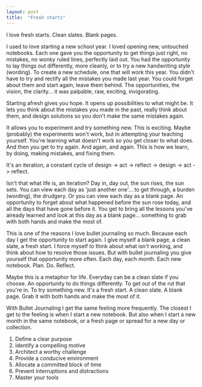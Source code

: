 ```yaml
---
layout: post
title:  "Fresh starts"
---
```


I love fresh starts. Clean slates. Blank pages.

I used to love starting a new school year. I loved opening new, untouched notebooks. Each one gave you the opportunity to get things just right, no mistakes, no wonky ruled lines, perfectly laid out. You had the opportunity to lay things out differently, more cleanly, or to try a new handwriting style (wording). To create a new schedule, one that will work this year. You didn't have to try and rectify all the mistakes you made last year. You could forget about them and start again, leave them behind. The opportunities, the vision, the clarity... it was palpable, raw, exciting, invigorating.

Starting afresh gives you hope. It opens up possibilities to what might be. It lets you think about the mistakes you made in the past, really think about them, and design solutions so you don't make the same mistakes again. 

It allows you to experiment and try something new. This is exciting. Maybe (probably) the experiments won't work, but in attempting your teaching yourself. You're learning what doesn't work so you get closer to what does. And then you get to try again. And again, and again. This is how we learn, by doing, making mistakes, and fixing them.

It's an iteration, a constant cycle of design -> act -> reflect -> design -> act -> reflect. 

Isn't that what life is, an iteration? Day in, day out, the sun rises, the sun sets. You can view each day as 'just another one'... to get through, a burden (wording), the drudgery. Or you can view each day as a blank page. An opportunity to forget about what happened before the sun rose today, and all the days that have gone before it. You get to bring all the lessons you've already learned and look at this day as a blank page... something to grab with both hands and make the most of. 

This is one of the reasons I love bullet journaling so much. Because each day I get the opportunity to start again. I give myself a blank page, a clean slate, a fresh start. I force myself to think about what isn't working, and think about how to resolve those issues. But with bullet journaling you give yourself that opportunity more often. Each day, each month. Each new notebook. Plan. Do. Reflect.

Maybe this is a metaphor for life. Everyday can be a clean slate if you choose. An opportunity to do things differently. To get out of the rut that you're in. To try something new. It's a fresh start. A clean slate. A blank page. Grab it with both hands and make the most of it.

With Bullet Journaling I get the same feeling more frequently. The closest I get to the feeling is when I start a new notebook. But also when I start a new month in the same notebook, or a fresh page or spread for a new day or collection.


1. Define a clear purpose
2. Identify a compelling motive
3. Architect a worthy challenge
4. Provide a conducive environment
5. Allocate a committed block of time
6. Prevent interruptions and distractions
7. Master your tools
